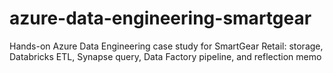 # azure-data-engineering-smartgear
Hands-on Azure Data Engineering case study for SmartGear Retail: storage, Databricks ETL, Synapse query, Data Factory pipeline, and reflection memo
